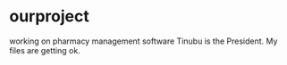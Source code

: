 # ourproject
working on pharmacy management software
Tinubu is the President.
My files are getting ok.
